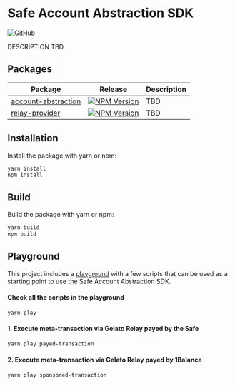# Safe Account Abstraction SDK

[![GitHub](https://img.shields.io/github/license/safe-global/account-abstraction-sdk)](https://github.com/safe-global/account-abstraction-sdk/blob/main/LICENSE.md)

DESCRIPTION TBD

## Packages

| Package | Release | Description |
| ------- | :-----: | ----------- |
| [account-abstraction](https://github.com/safe-global/account-abstraction-sdk/tree/main/packages/account-abstraction) | [![NPM Version](https://badge.fury.io/js/%40safe-global%2Fsafe-core.svg)](https://badge.fury.io/js/%40safe-global%2Faccount-abstraction) | TBD |
| [relay-provider](https://github.com/safe-global/account-abstraction-sdk/tree/main/packages/relay-provider) | [![NPM Version](https://badge.fury.io/js/%40safe-global%2Frelay-provider.svg)](https://badge.fury.io/js/%40safe-global%2Frelay-provider) | TBD |


## <a name="installation">Installation</a>

Install the package with yarn or npm:

```bash
yarn install
npm install
```

## <a name="build">Build</a>

Build the package with yarn or npm:

```bash
yarn build
npm build
```

## <a name="build">Playground</a>

This project includes a [playground](https://github.com/safe-global/account-abstraction-sdk/tree/main/playground) with a few scripts that can be used as a starting point to use the Safe Account Abstraction SDK.

#### Check all the scripts in the playground

```bash
yarn play
```

#### 1. Execute meta-transaction via Gelato Relay payed by the Safe

```bash
yarn play payed-transaction
```

#### 2. Execute meta-transaction via Gelato Relay payed by 1Balance

```bash
yarn play sponsored-transaction
```
